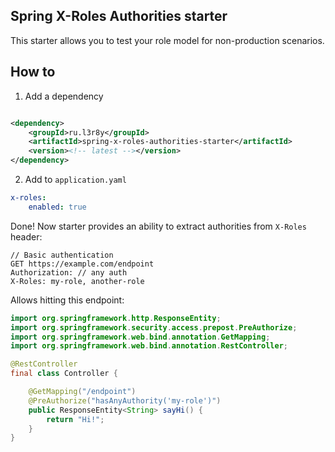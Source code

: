 ## Spring X-Roles Authorities starter

This starter allows you to test your role model for non-production scenarios.

## How to

1. Add a dependency

```xml

<dependency>
    <groupId>ru.l3r8y</groupId>
    <artifactId>spring-x-roles-authorities-starter</artifactId>
    <version><!-- latest --></version>
</dependency> 
```

2. Add to `application.yaml`

```yaml
x-roles:
    enabled: true
```

Done! Now starter provides an ability to extract authorities from `X-Roles` header:

```http request
// Basic authentication
GET https://example.com/endpoint
Authorization: // any auth
X-Roles: my-role, another-role
```

Allows hitting this endpoint:

```java
import org.springframework.http.ResponseEntity;
import org.springframework.security.access.prepost.PreAuthorize;
import org.springframework.web.bind.annotation.GetMapping;
import org.springframework.web.bind.annotation.RestController;

@RestController
final class Controller {

    @GetMapping("/endpoint")
    @PreAuthorize("hasAnyAuthority('my-role')")
    public ResponseEntity<String> sayHi() {
        return "Hi!";
    }
}
```